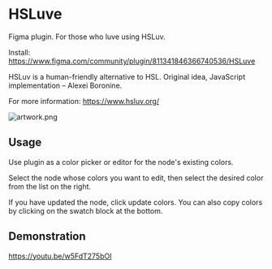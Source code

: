 # HSLuve

Figma plugin. For those who luve using HSLuv.

Install: https://www.figma.com/community/plugin/811341846366740536/HSLuve

HSLuv is a human-friendly alternative to HSL.
Original idea, JavaScript implementation – Alexei Boronine.

For more information: https://www.hsluv.org/

![artwork.png](https://i.imgur.com/j0yNHuD.png)

## Usage

Use plugin as a color picker or editor for the node's existing colors.

Select the node whose colors you want to edit, then select the desired color from the list on the right.

If you have updated the node, click update colors.
You can also copy colors by clicking on the swatch block at the bottom.

## Demonstration

https://youtu.be/w5FdT275bOI
